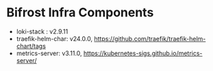 
# Bifrost Infra Components

- loki-stack : v2.9.11
- traefik-helm-char: v24.0.0, https://github.com/traefik/traefik-helm-chart/tags
- metrics-server: v3.11.0, https://kubernetes-sigs.github.io/metrics-server/